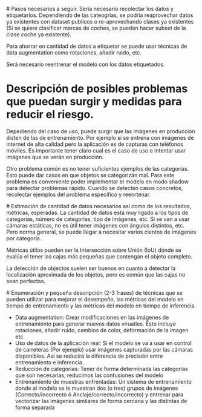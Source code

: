 # Pasos necesarios a seguir.
Sería necesario recolectar los datos y etiquetarlos. Dependiendo de las cateogrías, se podría reaprovechar datos ya existentes con dataset publicos o re-aprovechando clases ya existentes (Si se quiere clasificar marcas de coches, se pueden hacer subset de la clase coche ya existente).

Para ahorrar en cantidad de datos a etiquetar se puede usar técnicas de data augmentation como rotaciones, añadir ruido, etc.

Será necesario reentrenar el modelo con los datos etiquetados.

# Descripción de posibles problemas que puedan surgir y medidas para reducir el riesgo.
Depediendo del caso de uso, puede surgir que las imágenes en producción disten de las de entrenamiento. Por ejemplo si se entrena con imágenes de internet de alta calidad pero la aplicación es de capturas con teléfonos móviles. Es importante tener claro cual es el caso de uso e intentar usar imágenes que se verán en producción.

Otro problema común es no tener suficientes ejemplos de las categorías. Esto puede dar casos en que objetos se categorizán mal. Para este problema es conveniente poder implementar el modelo en modo shadow para detectar problemas rápido. Cuando se detecten casos concretos, recolectar ejemplos del problema específico y reenrtenar.

# Estimación de cantidad de datos necesarios así como de los resultados, métricas, esperadas.
La cantidad de datos está muy ligado a los tipos de categorías, número de categorías, tipo de imágenes, etc. Si se van a usar cámaras estáticas, no es útil tener imágenes con ángulos distintos, etc. Pero norma general, se puede llegar a necesitar varios cientos de imágenes por categoría.

Métricas útilos pueden ser la Intersección sobre Unión (IoU) dónde se evalúa el tener las cajas más pequeñas que contengan el objeto completo.

La detección de objectos suelen ser buenos en cuanto a detectar la localización aproximada de los objetos, pero es común que las cajas no sean perfectas.

# Enumeración y pequeña descripción (2-3 frases) de técnicas que se pueden utilizar para mejorar el desempeño, las métricas del modelo en tiempo de entrenamiento y las métricas del modelo en tiempo de inferencia.
- Data augmentation: Crear modificaciones en las imágenes de entrenamiento para generar nuevos datos viruatles. Esto incluye rotaciones, añadir ruido, cambios de color, deformación de la imagen etc.
- Uso de datos de la aplicación real: Si el modelo se va a usar en control de carreteras (Por ejemplo) usar imágenes capturadas por las cámaras disponibles. Así se reducirá la diferencia de precisión entre entrenamiento e inferencia.
- Reducción de categorías: Tener de forma determinada las categorías que son necesarias, reducimos las confusiones del modelo
- Entrenamiento de muestras enfrentadas: Un sistema de entrenamiento donde al modelo se le muestran dos (o tres) grupos de imágenes (Correcto/incorrecto ó Anclaje/correcto/incorrecto) y entrenar para vectorizar las imágenes similares de forma cercana y las distintas de forma separada